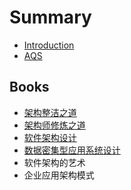 # Summary

* [Introduction](README.md)
* [AQS](chapter1.md)

## Books

* [架构整洁之道](books/jia-gou-zheng-ji-zhi-dao.md)
* [架构师修炼之道](books/jia-gou-shi-xiu-lian-zhi-dao.md)
* [软件架构设计](books/ruan-jian-jia-gou-she-ji.md)
* [数据密集型应用系统设计](books/shu-ju-mi-ji-xing-ying-yong-xi-tong-she-ji.md)
* 软件架构的艺术
* 企业应用架构模式

